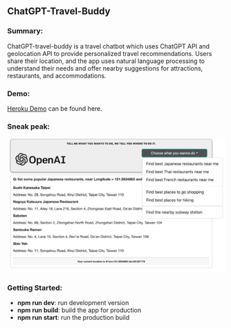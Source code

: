## ChatGPT-Travel-Buddy

### Summary:
ChatGPT-travel-buddy is a travel chatbot which uses ChatGPT API and geolocation API to provide personalized travel recommendations. Users share their location, and the app uses natural language processing to understand their needs and offer nearby suggestions for attractions, restaurants, and accommodations.

### Demo:
[Heroku Demo](https://chatgpt-travel-buddy.herokuapp.com/) can be found here.

### Sneak peak:
![Screenshot_01](/public/assets/readme_01.jpg)

### Getting Started:
<ul>
    <li><b>npm run dev</b>: run development version</li>
    <li><b>npm run build</b>: build the app for production</li>
    <li><b>npm run start</b>: run the production build</li>
</ul>
